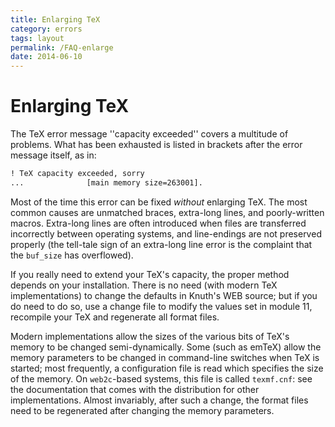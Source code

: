 ```yaml
---
title: Enlarging TeX
category: errors
tags: layout
permalink: /FAQ-enlarge
date: 2014-06-10
---
```


# Enlarging TeX

The TeX error message ''capacity exceeded'' covers a multitude of
problems.  What has been exhausted is listed in brackets after the
error message itself, as in:
```latex
! TeX capacity exceeded, sorry
...              [main memory size=263001].
```
Most of the time this error can be fixed
_without_ enlarging TeX. The most common causes are unmatched braces,
extra-long lines, and poorly-written macros. Extra-long lines are
often introduced when files are transferred incorrectly between
operating systems, and line-endings are not preserved properly (the
tell-tale sign of an extra-long line error is the complaint
that the `buf_size` has overflowed).

If you really need to extend your TeX's capacity, the proper method
depends on your installation.  There is no need (with modern TeX
implementations) to change the defaults in Knuth's WEB source;
but if you do need to do so, use a change file to modify the values set in
module 11, recompile your TeX and regenerate all format files.

Modern implementations allow the sizes of the various bits of TeX's
memory to be changed semi-dynamically.  Some (such as emTeX) allow
the memory parameters to be changed in command-line switches when
TeX is started; most frequently, a configuration file is read which
specifies the size of the memory.  On `web2c`-based systems,
this file is called `texmf.cnf`: see the documentation that comes
with the distribution for other implementations.  Almost invariably,
after such a change, the format files need to be regenerated after
changing the memory parameters.

